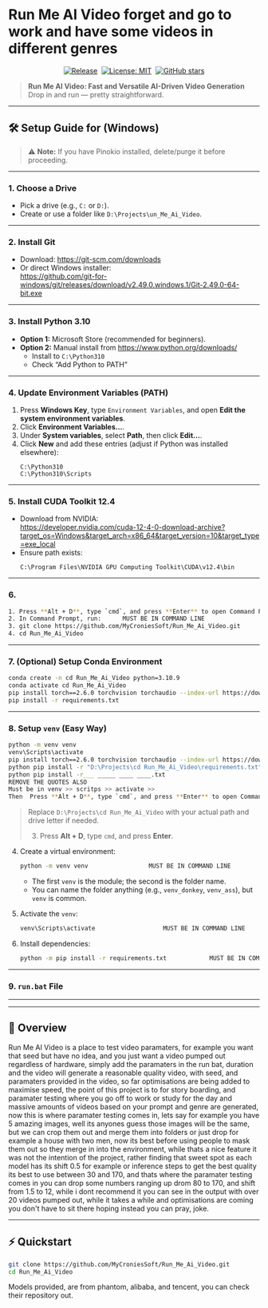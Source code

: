 # Run Me AI Video forget and go to work and have some videos in different genres

<div align="center">

[![Release](https://img.shields.io/github/v/release/MyCroniesSoft/Run_Me_Ai_Video.svg)](https://github.com/MyCroniesSoft/Run_Me_Ai_Video/releases)&nbsp;
[![License: MIT](https://img.shields.io/badge/License-MIT-blue.svg)](LICENSE)&nbsp;
[![GitHub stars](https://img.shields.io/github/stars/MyCroniesSoft/Run_Me_Ai_Video.svg?style=social)](https://github.com/MyCroniesSoft/Run_Me_Ai_Video/stargazers)

</div>

> **Run Me AI Video: Fast and Versatile AI-Driven Video Generation**  
> Drop in and run — pretty straightforward.

---

## 🛠️ Setup Guide for (Windows)

> ⚠️ **Note:** If you have Pinokio installed, delete/purge it before proceeding.

---

### 1. Choose a Drive
- Pick a drive (e.g., `C:` or `D:`).
- Create or use a folder like `D:\Projects\un_Me_Ai_Video`.

---

### 2. Install Git
- Download: https://git-scm.com/downloads  
- Or direct Windows installer:  
  https://github.com/git-for-windows/git/releases/download/v2.49.0.windows.1/Git-2.49.0-64-bit.exe

---

### 3. Install Python 3.10
- **Option 1:** Microsoft Store (recommended for beginners).
- **Option 2:** Manual install from https://www.python.org/downloads/  
  - Install to `C:\Python310`
  - Check “Add Python to PATH”

---

### 4. Update Environment Variables (PATH)
1. Press **Windows Key**, type `Environment Variables`, and open **Edit the system environment variables**.  
2. Click **Environment Variables…**.  
3. Under **System variables**, select **Path**, then click **Edit…**.  
4. Click **New** and add these entries (adjust if Python was installed elsewhere):  
   ```
   C:\Python310
   C:\Python310\Scripts
   ```  

---

### 5. Install CUDA Toolkit 12.4
- Download from NVIDIA:  
  https://developer.nvidia.com/cuda-12-4-0-download-archive?target_os=Windows&target_arch=x86_64&target_version=10&target_type=exe_local  
- Ensure path exists:  
  ```
  C:\Program Files\NVIDIA GPU Computing Toolkit\CUDA\v12.4\bin
  ```

---

### 6. 
```bash
1. Press **Alt + D**, type `cmd`, and press **Enter** to open Command Prompt there.  
2. In Command Prompt, run:      MUST BE IN COMMAND LINE
3. git clone https://github.com/MyCroniesSoft/Run_Me_Ai_Video.git
4. cd Run_Me_Ai_Video

```


---

### 7. (Optional) Setup Conda Environment
```bash
conda create -n cd Run_Me_Ai_Video python=3.10.9
conda activate cd Run_Me_Ai_Video
pip install torch==2.6.0 torchvision torchaudio --index-url https://download.pytorch.org/whl/test/cu124
pip install -r requirements.txt
```

---

### 8. Setup `venv` (Easy Way)
```bash
python -m venv venv
venv\Scripts\activate
pip install torch==2.6.0 torchvision torchaudio --index-url https://download.pytorch.org/whl/test/cu124
python pip install -r "D:\Projects\cd Run_Me_Ai_Video\requirements.txt" SANME THING SHITF+ RIGHT CLICK, AND COPY AS PATH, THEN REMOVE IN YOUR CASE: 
python pip install -r___ _____ ____ ____.txt
REMOVE THE QUOTES ALSO
Must be in venv >> scritps >> activate >>
Then  Press **Alt + D**, type `cmd`, and press **Enter** to open Command Prompt there and copy above, its pretty much straight forward.

```
> Replace `D:\Projects\cd Run_Me_Ai_Video` with your actual path and drive letter if needed.
>
> 3. Press **Alt + D**, type `cmd`, and press **Enter**.  
4. Create a virtual environment:   
   ```bash
   python -m venv venv                 MUST BE IN COMMAND LINE
   ```
   - The first `venv` is the module; the second is the folder name.  
   - You can name the folder anything (e.g., `venv_donkey`, `venv_ass`), but `venv` is common.

5. Activate the `venv`:
   ```bash
   venv\Scripts\activate                   MUST BE IN COMMAND LINE
   ```
6. Install dependencies:
   ```bash
   python -m pip install -r requirements.txt            MUST BE IN COMMAND LINE

---

### 9. `run.bat` File

---
---

## 📖 Overview
Run Me AI Video is a place to test video paramaters, for example you want that seed but have no idea, and you just want a video pumped out regardless of hardware, simply add the paramaters in the run bat, duration and the video will generate a reasonable quality video, with seed, and paramaters provided in the video, so far optimisations are being added to maximise speed, the point of this project is to for story boarding, and paramater testing where you go off to work or study for the day and massive amounts of videos based on your prompt and genre are generated, now this is where paramater testing comes in, lets say for example you have 5 amazing images, well its anyones guess those images will be the same, but we can crop them out and merge them into folders or just drop for example a house with two men, now its best before using people to mask them out so they merge in into the environment, while thats a nice feature it was not the intention of the project, rather finding that sweet spot as each model has its shift 0.5 for example or inference steps to get the best quality its best to use between 30 and 170, and thats where the paramater testing comes in you can drop some numbers ranging up drom 80 to 170, and shift from 1.5 to 12, while i dont recommend it you can see in the output with over 20 videos pumped out, while it takes a while and optimisations are coming you don't have to sit there hoping instead you can pray, joke.

---

## ⚡ Quickstart
```bash
git clone https://github.com/MyCroniesSoft/Run_Me_Ai_Video.git
cd Run_Me_Ai_Video
```

Models provided, are from phantom, alibaba, and tencent, you can check their repository out.
